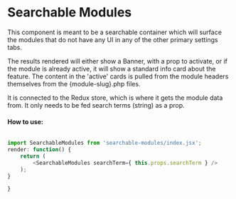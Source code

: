Searchable Modules
==============

This component is meant to be a searchable container which will surface the modules that do not have any
UI in any of the other primary settings tabs.

The results rendered will either show a Banner, with a prop to activate, or if the module is already active,
it will show a standard info card about the feature.  The content in the 'active' cards is pulled from
the module headers themselves from the {module-slug}.php files.

It is connected to the Redux store, which is where it gets the module data from.
It only needs to be fed search terms (string) as a prop.

#### How to use:

```js

import SearchableModules from 'searchable-modules/index.jsx';
render: function() {
    return (
        <SearchableModules searchTerm={ this.props.searchTerm } />
    );
}

}
```